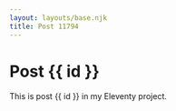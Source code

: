 ```yaml
---
layout: layouts/base.njk
title: Post 11794
---
```


# Post {{ id }}

This is post {{ id }} in my Eleventy project.
